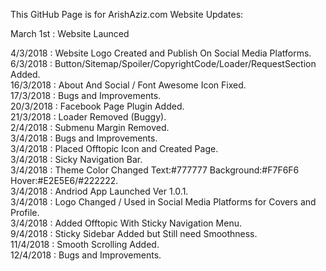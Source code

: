 This GitHub Page is for ArishAziz.com Website Updates:

March 1st : Website Launced

4/3/2018  : Website Logo Created and Publish On Social Media Platforms.   
6/3/2018  : Button/Sitemap/Spoiler/CopyrightCode/Loader/RequestSection Added.  
16/3/2018 : About And Social / Font Awesome Icon Fixed.   
17/3/2018 : Bugs and Improvements.   
20/3/2018 : Facebook Page Plugin Added.   
21/3/2018 : Loader Removed (Buggy).   
2/4/2018  : Submenu Margin Removed.   
3/4/2018  : Bugs and Improvements.   
3/4/2018  : Placed Offtopic Icon and Created Page.   
3/4/2018  : Sicky Navigation Bar.   
3/4/2018  : Theme Color Changed Text:#777777 Background:#F7F6F6 Hover:#E2E5E6/#222222.  
3/4/2018  : Andriod App Launched Ver 1.0.1.   
3/4/2018  : Logo Changed / Used in Social Media Platforms for Covers and Profile.  
3/4/2018  : Added Offtopic With Sticky Navigation Menu.  
9/4/2018  : Sticky Sidebar Added but Still need Smoothness.   
11/4/2018 : Smooth Scrolling Added.   
12/4/2018 : Bugs and Improvements.
